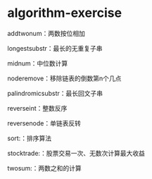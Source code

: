 # algorithm-exercise

addtwonum：两数按位相加

longestsubstr：最长的无重复子串

midnum：中位数计算

noderemove：移除链表的倒数第n个几点

palindromicsubstr：最长回文子串

reverseint：整数反序

reversenode：单链表反转

sort:：排序算法

stocktrade:：股票交易一次、无数次计算最大收益

twosum:：两数之和的计算